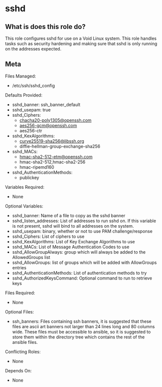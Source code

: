 sshd
====


What is does this role do?
--------------------------

This role configures sshd for use on a Void Linux system.  This role handles tasks such as security hardening and making sure that sshd is only running on the addresses expected.


Meta
----

Files Managed:
  * /etc/ssh/sshd_config

Defaults Provided:
  * sshd_banner: ssh_banner_default
  * sshd_usepam: true
  * sshd_Ciphers:
      - chacha20-poly1305@openssh.com
      - aes256-gcm@openssh.com
      - aes256-ctr
  * sshd_KexAlgorithms:
      - curve25519-sha256@libssh.org
      - diffie-hellman-group-exchange-sha256
  * sshd_MACs:
      - hmac-sha2-512-etm@openssh.com
      - hmac-sha2-512,hmac-sha2-256
      - hmac-ripemd160
  * sshd_AuthenticationMethods:
      - publickey

Variables Required:
  * None

Optional Variables:
  * sshd_banner: Name of a file to copy as the sshd banner
  * sshd_listen_addresses: List of addresses to run sshd on.  If this variable is not present, sshd will bind to all addresses on the system.
  * sshd_usepam: binary, whether or not to use PAM challenge/response
  * sshd_Ciphers: List of ciphers to use
  * sshd_KexAlgorithms: List of Key Exchange Algorithms to use
  * sshd_MACs: List of Message Authentication Codes to use
  * sshd_AllowGroupAlways: group which will always be added to the AllowedGroups list
  * sshd_AllowGroups: list of groups which will be added with AllowGroups entries
  * sshd_AuthenticationMethods:  List of authentication methods to try
  * sshd_AuthorizedKeysCommand: Optional command to run to retrieve keys

Files Required:
  * None

Optional Files:
  * ssh_banners: Files containing ssh banners, it is suggested that these files are ascii art banners not larger than 24 lines long and 80 columns wide.  These files must be accessible to ansible, so it is suggested to store them within the directory tree which contains the rest of the ansible files.

Conflicting Roles:
  * None

Depends On:
  * None
